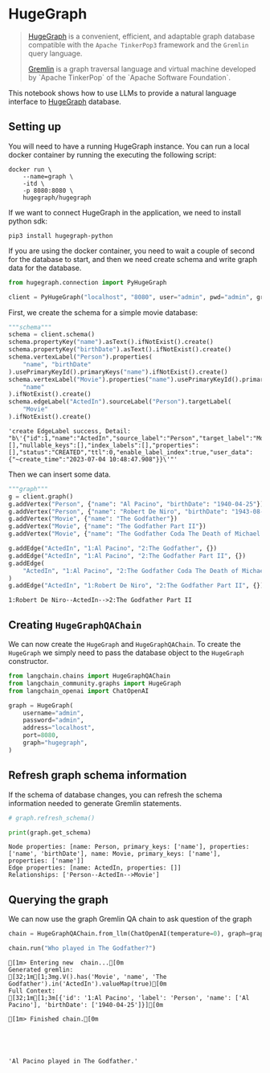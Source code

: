 # HugeGraph

>[HugeGraph](https://hugegraph.apache.org/) is a convenient, efficient, and adaptable graph database compatible with
>the `Apache TinkerPop3` framework and the `Gremlin` query language.
>
>[Gremlin](https://en.wikipedia.org/wiki/Gremlin_(query_language)) is a graph traversal language and virtual machine developed by `Apache TinkerPop` of the `Apache Software Foundation`.

This notebook shows how to use LLMs to provide a natural language interface to [HugeGraph](https://hugegraph.apache.org/cn/) database.

## Setting up

You will need to have a running HugeGraph instance.
You can run a local docker container by running the executing the following script:

```
docker run \
    --name=graph \
    -itd \
    -p 8080:8080 \
    hugegraph/hugegraph
```

If we want to connect HugeGraph in the application, we need to install python sdk:

```
pip3 install hugegraph-python
```

If you are using the docker container, you need to wait a couple of second for the database to start, and then we need create schema and write graph data for the database.


```python
from hugegraph.connection import PyHugeGraph

client = PyHugeGraph("localhost", "8080", user="admin", pwd="admin", graph="hugegraph")
```

First, we create the schema for a simple movie database:


```python
"""schema"""
schema = client.schema()
schema.propertyKey("name").asText().ifNotExist().create()
schema.propertyKey("birthDate").asText().ifNotExist().create()
schema.vertexLabel("Person").properties(
    "name", "birthDate"
).usePrimaryKeyId().primaryKeys("name").ifNotExist().create()
schema.vertexLabel("Movie").properties("name").usePrimaryKeyId().primaryKeys(
    "name"
).ifNotExist().create()
schema.edgeLabel("ActedIn").sourceLabel("Person").targetLabel(
    "Movie"
).ifNotExist().create()
```




    'create EdgeLabel success, Detail: "b\'{"id":1,"name":"ActedIn","source_label":"Person","target_label":"Movie","frequency":"SINGLE","sort_keys":[],"nullable_keys":[],"index_labels":[],"properties":[],"status":"CREATED","ttl":0,"enable_label_index":true,"user_data":{"~create_time":"2023-07-04 10:48:47.908"}}\'"'



Then we can insert some data.


```python
"""graph"""
g = client.graph()
g.addVertex("Person", {"name": "Al Pacino", "birthDate": "1940-04-25"})
g.addVertex("Person", {"name": "Robert De Niro", "birthDate": "1943-08-17"})
g.addVertex("Movie", {"name": "The Godfather"})
g.addVertex("Movie", {"name": "The Godfather Part II"})
g.addVertex("Movie", {"name": "The Godfather Coda The Death of Michael Corleone"})

g.addEdge("ActedIn", "1:Al Pacino", "2:The Godfather", {})
g.addEdge("ActedIn", "1:Al Pacino", "2:The Godfather Part II", {})
g.addEdge(
    "ActedIn", "1:Al Pacino", "2:The Godfather Coda The Death of Michael Corleone", {}
)
g.addEdge("ActedIn", "1:Robert De Niro", "2:The Godfather Part II", {})
```




    1:Robert De Niro--ActedIn-->2:The Godfather Part II



## Creating `HugeGraphQAChain`

We can now create the `HugeGraph` and `HugeGraphQAChain`. To create the `HugeGraph` we simply need to pass the database object to the `HugeGraph` constructor.


```python
from langchain.chains import HugeGraphQAChain
from langchain_community.graphs import HugeGraph
from langchain_openai import ChatOpenAI
```


```python
graph = HugeGraph(
    username="admin",
    password="admin",
    address="localhost",
    port=8080,
    graph="hugegraph",
)
```

## Refresh graph schema information

If the schema of database changes, you can refresh the schema information needed to generate Gremlin statements.


```python
# graph.refresh_schema()
```


```python
print(graph.get_schema)
```

    Node properties: [name: Person, primary_keys: ['name'], properties: ['name', 'birthDate'], name: Movie, primary_keys: ['name'], properties: ['name']]
    Edge properties: [name: ActedIn, properties: []]
    Relationships: ['Person--ActedIn-->Movie']
    
    

## Querying the graph

We can now use the graph Gremlin QA chain to ask question of the graph


```python
chain = HugeGraphQAChain.from_llm(ChatOpenAI(temperature=0), graph=graph, verbose=True)
```


```python
chain.run("Who played in The Godfather?")
```

    
    
    [1m> Entering new  chain...[0m
    Generated gremlin:
    [32;1m[1;3mg.V().has('Movie', 'name', 'The Godfather').in('ActedIn').valueMap(true)[0m
    Full Context:
    [32;1m[1;3m[{'id': '1:Al Pacino', 'label': 'Person', 'name': ['Al Pacino'], 'birthDate': ['1940-04-25']}][0m
    
    [1m> Finished chain.[0m
    




    'Al Pacino played in The Godfather.'




```python

```
